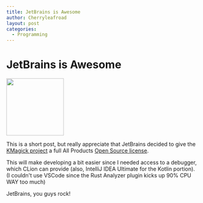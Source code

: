 ```yaml
---
title: JetBrains is Awesome
author: Cherryleafroad
layout: post
categories:
  - Programming
---
```


# JetBrains is Awesome

<a href="https://jb.gg/OpenSourceSupport"><img src="https://resources.jetbrains.com/storage/products/company/brand/logos/jb_beam.png" height="150px" width="150px"/></a>

This is a short post, but really appreciate that JetBrains decided to give the [KMagick project](https://github.com/cherryleafroad/kmagick) a full All Products [Open Source license](https://www.jetbrains.com/community/opensource/).

<!--more-->

This will make developing a bit easier since I needed access to a debugger, which CLion can provide (also, IntelliJ IDEA Ultimate for the Kotlin portion). (I couldn't use VSCode since the Rust Analyzer plugin kicks up 90% CPU WAY too much)

JetBrains, you guys rock!
